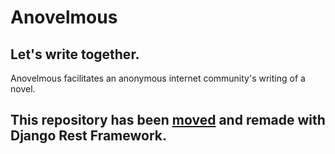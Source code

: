 # Anovelmous

## Let's write together.

Anovelmous facilitates an anonymous internet community's writing of a novel.

## This repository has been [moved](https://github.com/anovelmous-dev-squad/anovelmous) and remade with Django Rest Framework.
